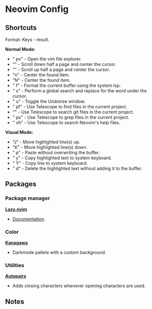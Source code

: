 # Neovim Config

## Shortcuts

Format: Keys - result.

**Normal Mode:**
- " pv" - Open the vim file explorer.
- "<C-d>" - Scroll down half a page and center the cursor.
- "<C-u>" - Scroll up half a page and center the cursor.
- "n" - Center the found item.
- "N" - Center the found item.
- " f" - Format the current buffer using the system lsp.
- " s" - Perform a global search and replace for the word under the cursor.
- " u" - Toggle the Undotree window.
- " pf" - Use Telescope to find files in the current project.
- "<C-p>" - Use Telescope to search git files in the current project.
- " ps" - Use Telescope to grep files in the current project.
- " vh" - Use Telescope to search Neovim's help files.


**Visual Mode:**
- "J" - Move highlighted line(s) up.
- "K" - Move highlighted line(s) down.
- " p" - Paste without overwriting the buffer.
- " y" - Copy highlighted text to system keyboard.
- " Y" - Copy line to system keyboard.
- " d" - Delete the highlighted text without adding it to the buffer.

## Packages

### Package manager

[**Lazy.nvim**](https://github.com/folke/lazy.nvim)
- [Documentation](https://lazy.folke.io/).

### Color
[**Kanagawa**](https://github.com/rebelot/kanagawa.nvim)
- Darkmode pallete with a custom background.

### Utilities

[**Autopairs**](https://github.com/windwp/nvim-autopairs)
- Adds closing characters whenever opening characters are used.

## Notes

